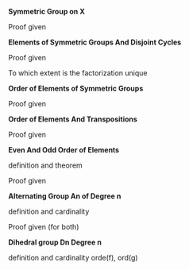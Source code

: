 **Symmetric Group on X**

Proof given

**Elements of Symmetric Groups And Disjoint Cycles**

Proof given

To which extent is the factorization unique

**Order of Elements of Symmetric Groups**

Proof given

**Order of Elements And Transpositions**

Proof given

**Even And Odd Order of Elements**

definition and theorem

Proof given

**Alternating Group An of Degree n**

definition and cardinality

Proof given (for both)

**Dihedral group Dn Degree n**

definition and cardinality
orde(f), ord(g)



